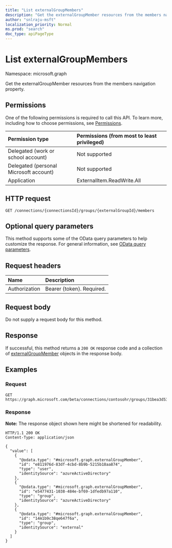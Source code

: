 ```yaml
---
title: "List externalGroupMembers"
description: "Get the externalGroupMember resources from the members navigation property."
author: "snlraju-msft"
localization_priority: Normal
ms.prod: "search"
doc_type: apiPageType
---
```


# List externalGroupMembers

Namespace: microsoft.graph

Get the externalGroupMember resources from the members navigation property.

## Permissions

One of the following permissions is required to call this API. To learn more, including how to choose permissions, see [Permissions](/graph/permissions-reference).

| Permission type                        | Permissions (from most to least privileged) |
|:---------------------------------------|:--------------------------------------------|
| Delegated (work or school account)     | Not supported                               |
| Delegated (personal Microsoft account) | Not supported                               |
| Application                            | ExternalItem.ReadWrite.All                  |

## HTTP request

<!-- {
  "blockType": "ignored"
}
-->

``` http
GET /connections/{connectionsId}/groups/{externalGroupId}/members
```

## Optional query parameters

This method supports some of the OData query parameters to help customize the response. For general information, see [OData query parameters](/graph/query-parameters).

## Request headers

| Name          | Description               |
|:--------------|:--------------------------|
| Authorization | Bearer {token}. Required. |

## Request body

Do not supply a request body for this method.

## Response

If successful, this method returns a `200 OK` response code and a collection of [externalGroupMember](../resources/externalgroupmember.md) objects in the response body.

## Examples

### Request

<!-- {
  "blockType": "request",
  "name": "get_externalgroupmember"
}
-->

``` http
GET https://graph.microsoft.com/beta/connections/contosohr/groups/31bea3d537902000/members
```

### Response

**Note:** The response object shown here might be shortened for readability.
<!-- {
  "blockType": "response",
  "truncated": true,
  "@odata.type": "Collection(microsoft.graph.externalGroupMember)"
}
-->

``` http
HTTP/1.1 200 OK
Content-Type: application/json

{
  "value": [
    {
      "@odata.type": "#microsoft.graph.externalGroupMember",
      "id": "e811976d-83df-4cbd-8b9b-5215b18aa874",
      "type": "user",
      "identitySource": "azureActiveDirectory"
    },
    {
      "@odata.type": "#microsoft.graph.externalGroupMember",
      "id": "e5477431-1038-484e-bf69-1dfedb97a110",
      "type": "group",
      "identitySource": "azureActiveDirectory"
    },
    {
      "@odata.type": "#microsoft.graph.externalGroupMember",
      "id": "14m1b9c38qe647f6a",
      "type": "group",
      "identitySource": "external"
    }
  ]
}
```
